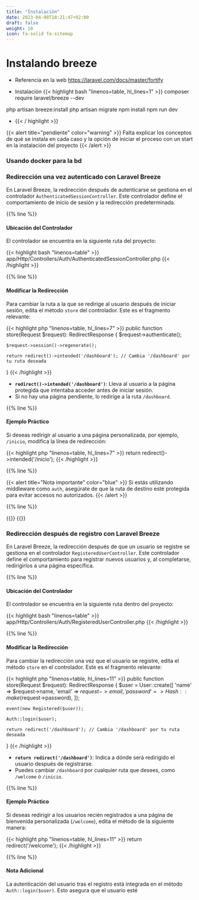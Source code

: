 ```yaml
---
title: "Instalación"
date: 2023-04-08T18:21:47+02:00
draft: false
weight: 10
icon: fa-solid fa-sitemap
---
```

# Instalando breeze
* Referencia en la web https://laravel.com/docs/master/fortify

* Instalación
{{< highlight bash "linenos=table, hl_lines=1" >}}
  composer require laravel/breeze --dev

 php artisan breeze:install
 php artisan migrate
 npm install
 npm run dev
* {{< / highlight >}}

{{< alert title="pendiente" color="warning" >}}
Falta explicar los conceptos de qué se instala en cada caso y la opción de iniciar el proceso con un start en la instalación del proyecto
{{< /alert >}}
### Usando docker para la bd

### Redirección una vez autenticado con Laravel Breeze

En Laravel Breeze, la redirección después de autenticarse se gestiona en el controlador `AuthenticatedSessionController`. Este controlador define el comportamiento de inicio de sesión y la redirección predeterminada.

{{% line %}}

#### **Ubicación del Controlador**

El controlador se encuentra en la siguiente ruta del proyecto:

{{< highlight bash "linenos=table" >}}
app/Http/Controllers/Auth/AuthenticatedSessionController.php
{{< /highlight >}}

{{% line %}}

#### **Modificar la Redirección**

Para cambiar la ruta a la que se redirige al usuario después de iniciar sesión, edita el método `store` del controlador. Este es el fragmento relevante:

{{< highlight php "linenos=table, hl_lines=7" >}}
public function store(Request $request): RedirectResponse
{
$request->authenticate();

    $request->session()->regenerate();

    return redirect()->intended('/dashboard'); // Cambia '/dashboard' por tu ruta deseada
}
{{< /highlight >}}

- **`redirect()->intended('/dashboard')`**: Lleva al usuario a la página protegida que intentaba acceder antes de iniciar sesión.
- Si no hay una página pendiente, lo redirige a la ruta `/dashboard`.

{{% line %}}

#### **Ejemplo Práctico**

Si deseas redirigir al usuario a una página personalizada, por ejemplo, `/inicio`, modifica la línea de redirección:

{{< highlight php "linenos=table, hl_lines=7" >}}
return redirect()->intended('/inicio');
{{< /highlight >}}

{{% line %}}

{{< alert title="Nota importante" color="blue" >}}
Si estás utilizando middleware como `auth`, asegúrate de que la ruta de destino esté protegida para evitar accesos no autorizados.
{{< /alert >}}

{{% line %}}

{{<referencias>}}
{{</referencias>}}
### Redirección después de registro con Laravel Breeze

En Laravel Breeze, la redirección después de que un usuario se registre se gestiona en el controlador `RegisteredUserController`. Este controlador define el comportamiento para registrar nuevos usuarios y, al completarse, redirigirlos a una página específica.

{{% line %}}

#### **Ubicación del Controlador**

El controlador se encuentra en la siguiente ruta dentro del proyecto:

{{< highlight bash "linenos=table" >}}
app/Http/Controllers/Auth/RegisteredUserController.php
{{< /highlight >}}

{{% line %}}

#### **Modificar la Redirección**

Para cambiar la redirección una vez que el usuario se registre, edita el método `store` en el controlador. Este es el fragmento relevante:

{{< highlight php "linenos=table, hl_lines=11" >}}
public function store(Request $request): RedirectResponse
{
$user = User::create([
'name' => $request->name,
'email' => $request->email,
'password' => Hash::make($request->password),
]);

    event(new Registered($user));

    Auth::login($user);

    return redirect('/dashboard'); // Cambia '/dashboard' por tu ruta deseada
}
{{< /highlight >}}

- **`return redirect('/dashboard')`**: Indica a dónde será redirigido el usuario después de registrarse.
- Puedes cambiar `/dashboard` por cualquier ruta que desees, como `/welcome` o `/inicio`.

{{% line %}}

#### **Ejemplo Práctico**

Si deseas redirigir a los usuarios recién registrados a una página de bienvenida personalizada (`/welcome`), edita el método de la siguiente manera:

{{< highlight php "linenos=table, hl_lines=11" >}}
return redirect('/welcome');
{{< /highlight >}}

{{% line %}}

#### **Nota Adicional**

La autenticación del usuario tras el registro está integrada en el método `Auth::login($user)`. Esto asegura que el usuario esté
